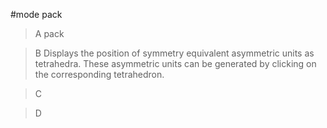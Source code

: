 #mode pack

>A pack

>B Displays the position of symmetry equivalent asymmetric units as tetrahedra. These asymmetric units can be generated by clicking on the corresponding tetrahedron.

>C 

>D 